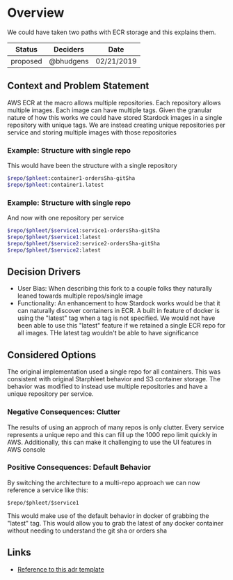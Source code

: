 # Overview

We could have taken two paths with ECR storage and this explains them.

| Status   | Deciders  | Date       |
| -------- | --------- | ---------- |
| proposed | @bhudgens | 02/21/2019 |

## Context and Problem Statement

AWS ECR at the macro allows multiple repositories.  Each repository allows multiple images.  Each image can have multiple tags.  Given the granular nature of how this works we could have stored Stardock images in a single repository with unique tags.  We are instead creating unique repositories per service and storing multiple images with those repositories

### Example: Structure with single repo

This would have been the structure with a single repository

```bash
$repo/$phleet:container1-ordersSha-gitSha
$repo/$phleet:container1.latest
```

### Example: Structure with single repo

And now with one repository per service

```bash
$repo/$phleet/$service1:service1-ordersSha-gitSha
$repo/$phleet/$service1:latest
$repo/$phleet/$service2:service2-ordersSha-gitSha
$repo/$phleet/$service2:latest
```

## Decision Drivers

-   User Bias:  When describing this fork to a couple folks they naturally leaned towards multiple repos/single image
-   Functionality:  An enhancement to how Stardock works would be that it can naturally discover containers in ECR.  A built in feature of docker is using the "latest" tag when a tag is not specified.  We would not have been able to use this "latest" feature if we retained a single ECR repo for all images.  THe latest tag wouldn't be able to have significance  


## Considered Options

The original implementation used a single repo for all containers.  This was consistent with original Starphleet behavior and S3 container storage.  The behavior was modified to instead use multiple repositories and have a unique repository per service.

### Negative Consequences: Clutter

The results of using an approch of many repos is only clutter.  Every service represents a unique repo and this can fill up the 1000 repo limit quickly in AWS.  Additionally, this can make it challenging to use the UI features in AWS console

### Positive Consequences: Default Behavior

By switching the architecture to a multi-repo approach we can now reference a service like this:

`$repo/$phleet/$service1`

This would make use of the default behavior in docker of grabbing the "latest" tag.  This would allow you to grab the latest of any docker container without needing to understand the git sha or orders sha

## Links

-  [Reference to this adr template](https://github.com/joelparkerhenderson/architecture_decision_record/blob/master/adr_template_madr.md)
